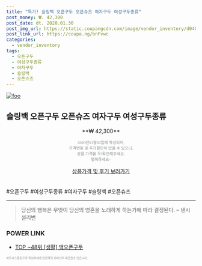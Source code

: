 ```yaml
--- 
title: "특가! 슬링백 오픈구두 오픈슈즈 여자구두 여성구두종류" 
post_money: ₩. 42,300 
post_date: dt. 2020.01.30 
post_img_url: https://static.coupangcdn.com/image/vendor_inventory/d048/d85fd303b60b07db170612c9a52930b23d81606c4ef2a9799111e3f1c667.jpg 
post_link_url: https://coupa.ng/bnFvwc 
categories: 
  - vendor_inventory 
tags: 
  - 오픈구두 
  - 여성구두종류 
  - 여자구두 
  - 슬링백 
  - 오픈슈즈 
--- 
```

[![foo](https://static.coupangcdn.com/image/vendor_inventory/d048/d85fd303b60b07db170612c9a52930b23d81606c4ef2a9799111e3f1c667.jpg)](https://coupa.ng/bnFvwc) 

## 슬링백 오픈구두 오픈슈즈 여자구두 여성구두종류 
<p style="text-align: center;">**₩ 42,300**</p> 
<p style="text-align: center;"><span style="color: #898c8f; font-family: Georgia,Times,serif; font-size: 0.75em;">2020년01월30일에 작성되어, <br>가격변동 및 추가할인이 있을 수 있으니,<br> 상품 가격을 꼭!확인해주세요.<br>행복하세요~</span> 
</p>	 
<div markdown="0" style="text-align: center;"><a href="https://coupa.ng/bnFvwc" class="btn btn--success">상품가격 및 후기 보러가기</a></div> 
<br><br> 
  #오픈구두 #여성구두종류 #여자구두 #슬링백 #오픈슈즈 
<hr> 

> 당신의 행복은 무엇이 당신의 영혼을 노래하게 하는가에 따라 결정된다. – 낸시 설리번 


### POWER LINK

* <a href="https://blog.naver.com/an0733/221789778856" target="_blank"> TOP ~48위 [생활] 백오픈구두</a>

<span style="color: #898c8f; font-family: Georgia,Times,serif; font-size: 0.55em;">파트너스활동으로 작성자에게 일정액의 커미션이 제공될수 있습니다.</span> 
